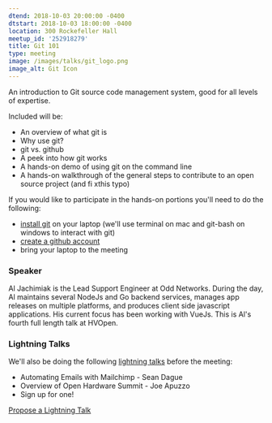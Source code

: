 ```yaml
---
dtend: 2018-10-03 20:00:00 -0400
dtstart: 2018-10-03 18:00:00 -0400
location: 300 Rockefeller Hall
meetup_id: '252918279'
title: Git 101
type: meeting
image: /images/talks/git_logo.png
image_alt: Git Icon
---
```


An introduction to Git source code management system, good for all
levels of expertise.

Included will be:

- An overview of what git is
- Why use git?
- git vs. github
- A peek into how git works
- A hands-on demo of using git on the command line
- A hands-on walkthrough of the general steps to contribute to an open source project (and fi xthis typo)

If you would like to participate in the hands-on portions you'll need
to do the following:

- [install git](https://git-scm.com/book/en/v2/Getting-Started-Installing-Git) on your laptop (we'll use terminal on mac and git-bash on windows to interact with git)
- [create a github account](https://github.com/join)
- bring your laptop to the meeting


### Speaker ###

Al Jachimiak is the Lead Support Engineer at Odd Networks. During the
day, Al maintains several NodeJs and Go backend services, manages app
releases on multiple platforms, and produces client side javascript
applications. His current focus has been working with VueJs. This is
Al's fourth full length talk at HVOpen.


### Lightning Talks ###

We'll also be doing the
following [lightning talks](/lightning-talks.html) before the meeting:

* Automating Emails with Mailchimp - Sean Dague
* Overview of Open Hardware Summit - Joe Apuzzo
* Sign up for one!

<a class="btn btn-default btn-hvopen"
  href="mailto:sean@dague.net?cc=matthias.a.johnson@gmail.com&subject=HV%20Open%20Lightning%20Talk%20Submission"
  role="button">Propose
  a Lightning Talk</a>
